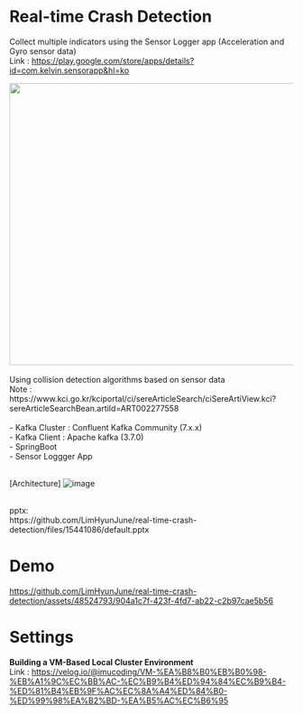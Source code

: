 # Real-time Crash Detection 
Collect multiple indicators using the Sensor Logger app (Acceleration and Gyro sensor data)  
Link : https://play.google.com/store/apps/details?id=com.kelvin.sensorapp&hl=ko
   
<img src="https://github.com/LimHyunJune/sensor-real-time-data-pipeline/assets/48524793/41aa91ed-04e4-42c9-bb14-e8b61e016888" width="900" height="500"/>   
<br/><br/>
Using collision detection algorithms based on sensor data  <br/> 
Note : https://www.kci.go.kr/kciportal/ci/sereArticleSearch/ciSereArtiView.kci?sereArticleSearchBean.artiId=ART002277558
<br/><br/>
- Kafka Cluster : Confluent Kafka Community (7.x.x) <br/>
- Kafka Client : Apache kafka (3.7.0) <br/>
- SpringBoot <br/>
- Sensor Loggger App   <br/><br/>

[Architecture]
![image](https://github.com/LimHyunJune/real-time-crash-detection/assets/48524793/e039d61e-9f20-4ca5-85ce-5a96e835ff4d)



<br/>
pptx: <br/>
https://github.com/LimHyunJune/real-time-crash-detection/files/15441086/default.pptx

<br/>

# Demo
https://github.com/LimHyunJune/real-time-crash-detection/assets/48524793/904a1c7f-423f-4fd7-ab22-c2b97cae5b56






# Settings

**Building a VM-Based Local Cluster Environment**  <br>
Link : https://velog.io/@imucoding/VM-%EA%B8%B0%EB%B0%98-%EB%A1%9C%EC%BB%AC-%EC%B9%B4%ED%94%84%EC%B9%B4-%ED%81%B4%EB%9F%AC%EC%8A%A4%ED%84%B0-%ED%99%98%EA%B2%BD-%EA%B5%AC%EC%B6%95
